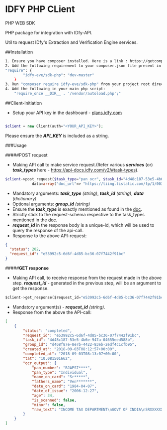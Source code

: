 # IDFY PHP CLient
PHP WEB SDK

PHP package for integration with IDfy-API.

Util to request IDfy's Extraction and Verification Engine services.

##Installation

```bash
1. Ensure you have composer installed. Here is a link : https://getcomposer.org/download/
2. Add the following requirement to your composer.json file present in the project :
"require": {
        "idfy-eve/sdk-php": "dev-master"
    }
3. Run "composer require idfy-eve/sdk-php" from your project root directory
4. Add the following in your main php script:
    "require_once __DIR__ . '/vendor/autoload.php';"

```

##Client-Initiation

- Setup your API key in the dashboard - [plans.idfy.com](plans.idfy.com)

```php

$client = new Client(auth="<YOUR_API_KEY>");
```
Please ensure the ***API_KEY*** is included as a string.

###Usage

#####POST request
- Making API call to make service request.(Refer various ***services*** (or) ***task_types*** here - https://api-docs.idfy.com/v2/#task-types).
    
```php
$client->post_request($task_type="pan_ocr", $task_id="4d48c187-53e5-4b6e-947a-04655eed588b",
            data=array("doc_url"=> "https://tiimg.tistatic.com/fp/1/003/642/pan-card-service-352.jpg",));
```
- Mandatory arguments: ***task_type*** *(string)*, ***task_id*** *(string)*, ***data*** *(dictionary)*
- Optional arguments: ***group_id*** *(string)*
- Ensure the ***task_type*** is exactly mentioned as found in the [doc](https://api-docs.idfy.com/v2/#task-types).
- Strictly stick to the request-schema respective to the task_types mentioned in the [doc](https://api-docs.idfy.com/v2/#task-types).
- ***request_id*** in the response body is a unique-id, which will be used to query the response of the api-call.
- Response to the above API-request:
```json
{
  "status": 202, 
  "request_id": "e53992c5-6d6f-4d85-bc36-07f7442f91bc"
}
```


#####**GET response**
- Making API call, to receive response from the request made in the above step. ***request_id*** - generated in the previous step, will be an argument to get the response.
```python
$client->get_response($request_id="e53992c5-6d6f-4d85-bc36-07f7442f91bc")
```
- Mandatory argument(s) - ***request_id*** *(string)*.
- Response from the above the API-call:
```json
[
    {
        "status": "completed",
        "request_id": "e53992c5-6d6f-4d85-bc36-07f7442f91bc",
        "task_id": "4d48c187-53e5-4b6e-947a-04655eed588b",
        "group_id": "d468f87e-8e7b-4422-83eb-2edf4c1cfb95",
        "created_at": "2018-09-03T08:12:57+00:00",
        "completed_at": "2018-09-03T08:13:07+00:00",
        "tat": "10.081501662",
        "ocr_output": {
            "pan_number": "BJAPS7****",
            "pan_type": "Individual",
            "name_on_card": "Sr*****",
            "fathers_name": "Ven*******",
            "date_on_card": "1984-04-07",
            "date_of_issue": "2006-12-27",
            "age": 34,
            "is_scanned": false,
            "minor": false,
            "raw_text": "INCOME TAX DEPARTMENT\nGOVT OF INDIA\nSRXXXXXXX G V\nVEN********\n07/04/1984\nPermanent Account Number\nBJAPSXXXX\nSignature\n"
        }
    }
]            
```
                    